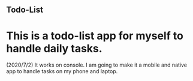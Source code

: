 ## Todo-List

# This is a todo-list app for myself to handle daily tasks.

(2020/7/2) It works on console. I am going to make it a mobile and native app to handle tasks on my phone and laptop.
